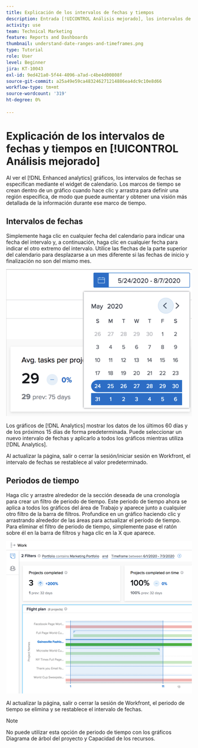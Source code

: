 ```yaml
---
title: Explicación de los intervalos de fechas y tiempos
description: Entrada [!UICONTROL Análisis mejorado], los intervalos de fechas se especifican mediante el widget de calendario. Los intervalos de tiempo se crean dentro de un gráfico.
activity: use
team: Technical Marketing
feature: Reports and Dashboards
thumbnail: understand-date-ranges-and-timeframes.png
type: Tutorial
role: User
level: Beginner
jira: KT-10043
exl-id: 9ed421a0-5f44-4096-a7ad-c4be4d00808f
source-git-commit: a25a49e59ca483246271214886ea4dc9c10e8d66
workflow-type: tm+mt
source-wordcount: '319'
ht-degree: 0%

---
```


# Explicación de los intervalos de fechas y tiempos en [!UICONTROL Análisis mejorado]

Al ver el [!DNL Enhanced analytics] gráficos, los intervalos de fechas se especifican mediante el widget de calendario. Los marcos de tiempo se crean dentro de un gráfico cuando hace clic y arrastra para definir una región específica, de modo que puede aumentar y obtener una visión más detallada de la información durante ese marco de tiempo.

## Intervalos de fechas

Simplemente haga clic en cualquier fecha del calendario para indicar una fecha del intervalo y, a continuación, haga clic en cualquier fecha para indicar el otro extremo del intervalo. Utilice las flechas de la parte superior del calendario para desplazarse a un mes diferente si las fechas de inicio y finalización no son del mismo mes.

![Imagen de selección de un intervalo de fechas mediante el widget de calendario](assets/section-1-3.png)

Los gráficos de [!DNL Analytics] mostrar los datos de los últimos 60 días y de los próximos 15 días de forma predeterminada. Puede seleccionar un nuevo intervalo de fechas y aplicarlo a todos los gráficos mientras utiliza [!DNL Analytics].

Al actualizar la página, salir o cerrar la sesión/iniciar sesión en Workfront, el intervalo de fechas se restablece al valor predeterminado.

## Periodos de tiempo

Haga clic y arrastre alrededor de la sección deseada de una cronología para crear un filtro de periodo de tiempo. Este periodo de tiempo ahora se aplica a todos los gráficos del área de Trabajo y aparece junto a cualquier otro filtro de la barra de filtros. Profundice en un gráfico haciendo clic y arrastrando alrededor de las áreas para actualizar el periodo de tiempo. Para eliminar el filtro de periodo de tiempo, simplemente pase el ratón sobre él en la barra de filtros y haga clic en la X que aparece.

![Imagen de selección de un intervalo de fechas haciendo clic y arrastrando](assets/section-1-4.png)

Al actualizar la página, salir o cerrar la sesión de Workfront, el periodo de tiempo se elimina y se restablece el intervalo de fechas.

>[!NOTE]
>
>No puede utilizar esta opción de periodo de tiempo con los gráficos Diagrama de árbol del proyecto y Capacidad de los recursos.
